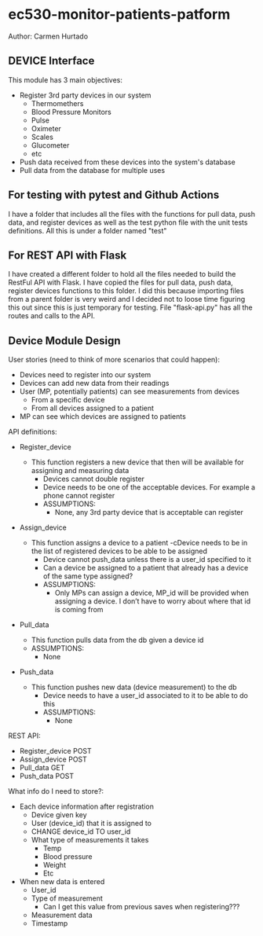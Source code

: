 # ec530-monitor-patients-patform

Author: Carmen Hurtado 

## DEVICE Interface
This module has 3 main objectives:
- Register 3rd party devices in our system
    - Thermomethers
    - Blood Pressure Monitors
    - Pulse
    - Oximeter
    - Scales
    - Glucometer
    - etc
- Push data received from these devices into the system's database
- Pull data from the database for multiple uses

## For testing with pytest and Github Actions
I have a folder that includes all the files with the functions for pull data, push data, and register devices as well as the test python file with the unit tests definitions. All this is under a folder named "test"

## For REST API with Flask
I have created a different folder to hold all the files needed to build the RestFul API with Flask. I have copied the files for pull data, push data, register devices functions to this folder. I did this because importing files from a parent folder is very weird and I decided not to loose time figuring this out since this is just temporary for testing. 
File "flask-api.py" has all the routes and calls to the API. 

## Device Module Design 
User stories (need to think of more scenarios that could happen): 
- Devices need to register into our system 
- Devices can add new data from their readings 
- User (MP, potentially patients) can see measurements from devices
    - From a specific device
    - From all devices assigned to a patient 
- MP can see which devices are assigned to patients 

API definitions:
- Register_device
    - This function registers a new device that then will be available for assigning and measuring data
        - Devices cannot double register 
        - Device needs to be one of the acceptable devices. For example a phone cannot register 
        - ASSUMPTIONS:
            - None, any 3rd party device that is acceptable can register
- Assign_device
    - This function assigns a device to a patient
        -cDevice needs to be in the list of registered devices to be able to be assigned 
        - Device cannot push_data unless there is a user_id specified to it
        - Can a device be assigned to a patient that already has a device of the same type assigned?
        - ASSUMPTIONS:
            - Only MPs can assign a device, MP_id will be provided when assigning a device. I don’t have to worry about where that id is coming from 

- Pull_data
    - This function pulls data from the db given a device id 
    - ASSUMPTIONS:
        - None
- Push_data
    - This function pushes new data (device measurement) to the db 
        - Device needs to have a user_id associated to it to be able to do this 
        - ASSUMPTIONS:
            - None 


REST API:
- Register_device POST 
- Assign_device POST
- Pull_data GET
- Push_data POST

What info do I need to store?:
- Each device information after registration 
    - Device given key
    - User (device_id) that it is assigned to 
    - CHANGE device_id TO user_id
    - What type of measurements it takes
        - Temp
        - Blood pressure
        - Weight
        - Etc
- When new data is entered
    - User_id
    - Type of measurement
        - Can I get this value from previous saves when registering???
    - Measurement data
    - Timestamp 





